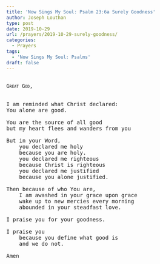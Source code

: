 ```yaml
---
title: 'Now Sings My Soul: Psalm 23:6a Surely Goodness'
author: Joseph Louthan
type: post
date: 2019-10-29
url: /prayers/2019-10-29-surely-goodness/
categories:
  - Prayers
tags:
  - 'Now Sings My Soul: Psalms'
draft: false
---
```

<pre>
<div style="font-variant: small-caps;">
Great God,
</div>

I am reminded what Christ declared:  
You alone are good.

You are the source of all good  
but my heart flees and wanders from you

But in your Word,  
	you declared me holy  
	because you are holy.  
	you declared me righteous  
	because Christ is righteous  
	you declared me justified  
	because you alone justified.

Then because of who You are,  
	I am awashed in your grace upon grace  
	wake up to new mercies every morning  
	abounded in your steadfast love.

I praise you for your goodness.

I praise you  
    because you define what good is  
    and we do not.

Amen
</pre>